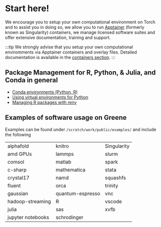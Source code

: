# Start here!

We encourage you to setup your own computational environment on Torch and to assist you in doing so, we allow you to run [Apptainer](../07_containers/01_intro.md) (formerly known as Singularity) containers, we manage licensed software suites and offer extensive documentation, training and support.

:::tip
We strongly advise that you setup your own computational enviromments via Apptainer containers and overlay files. Detailed documentation is available in the [containers section](../07_containers/01_intro.md).
:::

## Package Management for R, Python, & Julia, and Conda in general
-   [Conda environments (Python, R)](../06_tools_and_software/06_conda_environments.mdx)
-   [Using virtual environments for Python](../06_tools_and_software/04_python_packages_with_virtual_environments.mdx)
-   [Managing R packages with renv](../06_tools_and_software/05_r_packages_with_renv.mdx)

## Examples of software usage on Greene 
Examples can be found under `/scratch/work/public/examples/` and include the following

|                   |                       |                       |
|-------------------|-----------------------|-----------------------|
| alphafold         | knitro                | Singularity           |
| amd GPUs          | lammps                | slurm                 |
| comsol            | matlab                | spark                 |
| c-sharp           | mathematica           | stata                 |
| crystal17         | namd                  | squashfs              |
| fluent            | orca                  | trinity               |
| gaussian          | quantum-espresso      | vnc                   |
| hadoop-streaming  | R                     | vscode                |
| julia             | sas                   | xvfb                  |
| jupyter notebooks | schrodinger           |                       |
